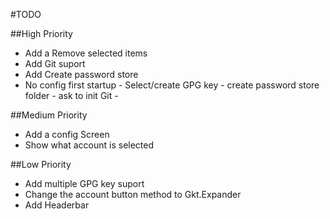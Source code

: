 #TODO

##High Priority
- Add a Remove selected items
- Add Git suport
- Add Create password store
- No config first startup
        - Select/create GPG key
        - create password store folder
        - ask to init Git
        -

##Medium Priority
- Add a config Screen
- Show what account is selected

##Low Priority
- Add multiple GPG key suport
- Change the account button method to Gkt.Expander
- Add Headerbar


